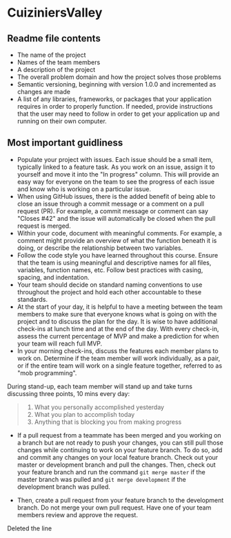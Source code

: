 # CuiziniersValley

## Readme file contents

- The name of the project
- Names of the team members
- A description of the project
- The overall problem domain and how the project solves those problems
- Semantic versioning, beginning with version 1.0.0 and incremented as changes are made
- A list of any libraries, frameworks, or packages that your application requires in order to properly function. If needed, provide instructions that the user may need to follow in order to get your application up and running on their own computer.

## Most important guidliness

- Populate your project with issues. Each issue should be a small item, typically linked to a feature task. As you work on an issue, assign it to yourself and move it into the "In progress" column. This will provide an easy way for everyone on the team to see the progress of each issue and know who is working on a particular issue.
- When using GitHub issues, there is the added benefit of being able to close an issue through a commit message or a comment on a pull request (PR). For example, a commit message or comment can say "Closes #42" and the issue will automatically be closed when the pull request is merged. 
- Within your code, document with meaningful comments. For example, a comment might provide an overview of what the function beneath it is doing, or describe the relationship between two variables.
- Follow the code style you have learned throughout this course. Ensure that the team is using meaningful and descriptive names for all files, variables, function names, etc. Follow best practices with casing, spacing, and indentation.
- Your team should decide on standard naming conventions to use throughout the project and hold each other accountable to these standards.
- At the start of your day, it is helpful to have a meeting between the team members to make sure that everyone knows what is going on with the project and to discuss the plan for the day. It is wise to have additional check-ins at lunch time and at the end of the day. With every check-in, assess the current percentage of MVP and make a prediction for when your team will reach full MVP.
- In your morning check-ins, discuss the features each member plans to work on. Determine if the team member will work individually, as a pair, or if the entire team will work on a single feature together, referred to as "mob programming".

During stand-up, each team member will stand up and take turns discussing three points, 10 mins every day:

> 1. What you personally accomplished yesterday
> 1. What you plan to accomplish today
> 1. Anything that is blocking you from making progress

- If a pull request from a teammate has been merged and you working on a branch but are not ready to push your changes, you can still pull those changes while continuing to work on your feature branch. To do so, add and commit any changes on your local feature branch. Check out your master or development branch and pull the changes. Then, check out your feature branch and run the command `git merge master` if the master branch was pulled and `git merge development` if the development branch was pulled.

- Then, create a pull request from your feature branch to the development branch. Do not merge your own pull request. Have one of your team members review and approve the request.

Deleted the line